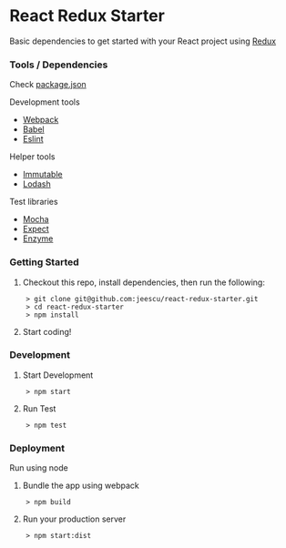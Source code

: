 # React Redux Starter

Basic dependencies to get started with your React project using [Redux](http://redux.js.org/)

### Tools / Dependencies

Check [package.json](https://github.com/jeescu/react-redux-starter/blob/master/package.json)

Development tools
* [Webpack](https://webpack.github.io/)
* [Babel](https://babeljs.io/)
* [Eslint](http://eslint.org/docs/user-guide/getting-started)

Helper tools
* [Immutable](https://github.com/facebook/immutable-js)
* [Lodash](https://github.com/lodash/lodash)

Test libraries
* [Mocha](https://mochajs.org/)
* [Expect](https://github.com/mjackson/expect)
* [Enzyme](https://github.com/airbnb/enzyme)


### Getting Started

1. Checkout this repo, install dependencies, then run the following:

```
	> git clone git@github.com:jeescu/react-redux-starter.git
	> cd react-redux-starter
	> npm install
```

2. Start coding!

### Development

1. Start Development
```
	> npm start
```
2. Run Test
```
	> npm test
```

### Deployment

Run using node

1. Bundle the app using webpack

```
	> npm build
```

2. Run your production server

```
	> npm start:dist
```